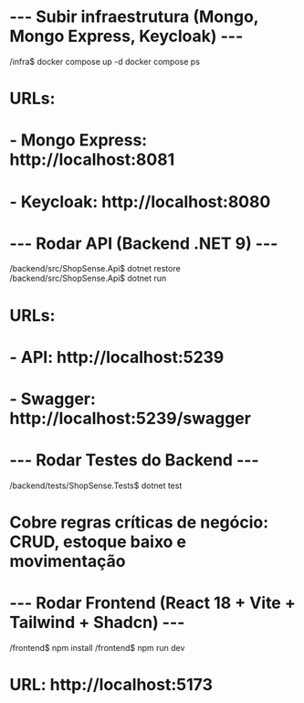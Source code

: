 # --- Subir infraestrutura (Mongo, Mongo Express, Keycloak) ---
/infra$ docker compose up -d
docker compose ps
# URLs:
# - Mongo Express: http://localhost:8081
# - Keycloak: http://localhost:8080

# --- Rodar API (Backend .NET 9) ---
/backend/src/ShopSense.Api$ dotnet restore
/backend/src/ShopSense.Api$ dotnet run
# URLs:
# - API: http://localhost:5239
# - Swagger: http://localhost:5239/swagger

# --- Rodar Testes do Backend ---
/backend/tests/ShopSense.Tests$ dotnet test
# Cobre regras críticas de negócio: CRUD, estoque baixo e movimentação

# --- Rodar Frontend (React 18 + Vite + Tailwind + Shadcn) ---
/frontend$ npm install
/frontend$ npm run dev
# URL: http://localhost:5173
